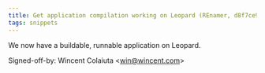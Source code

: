 ```yaml
---
title: Get application compilation working on Leopard (REnamer, d8f7ce9)
tags: snippets
---
```


We now have a buildable, runnable application on Leopard.

Signed-off-by: Wincent Colaiuta &lt;win@wincent.com&gt;
